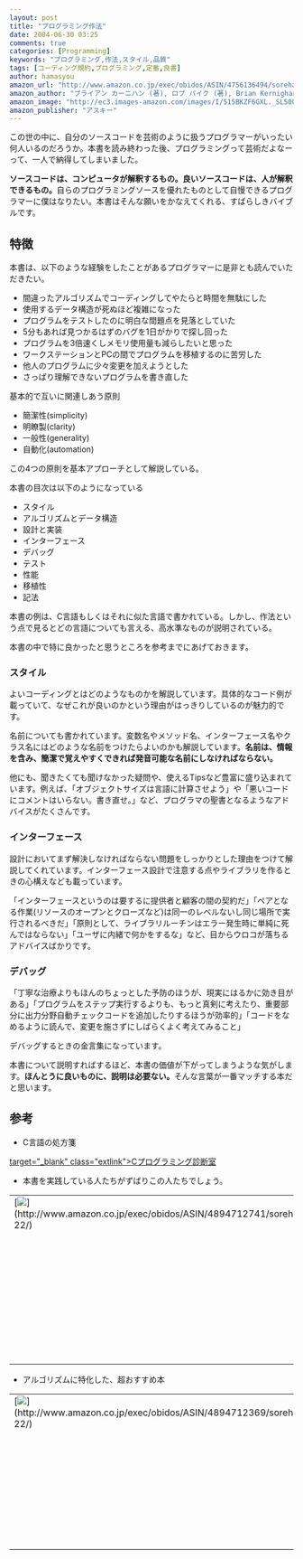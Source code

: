 ```yaml
---
layout: post
title: "プログラミング作法"
date: 2004-06-30 03:25
comments: true
categories: [Programming]
keywords: "プログラミング,作法,スタイル,品質"
tags: [コーディング規約,プログラミング,定番,良書]
author: hamasyou
amazon_url: "http://www.amazon.co.jp/exec/obidos/ASIN/4756136494/sorehabooks-22"
amazon_author: "ブライアン カーニハン (著), ロブ パイク (著), Brian Kernighan (原著), Rob Pike (原著), 福崎 俊博 (翻訳)"
amazon_image: "http://ec3.images-amazon.com/images/I/515BKZF6GXL._SL500_AA300_.jpg"
amazon_publisher: "アスキー"
---
```


この世の中に、自分のソースコードを芸術のように扱うプログラマーがいったい何人いるのだろうか。本書を読み終わった後、プログラミングって芸術だよなーって、一人で納得してしまいました。

<strong>ソースコードは、コンピュータが解釈するもの。良いソースコードは、人が解釈できるもの。</strong>自らのプログラミングソースを優れたものとして自慢できるプログラマーに僕はなりたい。本書はそんな願いをかなえてくれる、すばらしきバイブルです。


<!-- more -->

<h2>特徴</h2>

本書は、以下のような経験をしたことがあるプログラマーに是非とも読んでいただきたい。

<ul>
<li>間違ったアルゴリズムでコーディングしてやたらと時間を無駄にした</li>
<li>使用するデータ構造が死ぬほど複雑になった</li>
<li>プログラムをテストしたのに明白な問題点を見落としていた</li>
<li>5分もあれば見つかるはずのバグを1日がかりで探し回った</li>
<li>プログラムを3倍速くしメモリ使用量も減らしたいと思った</li>
<li>ワークステーションとPCの間でプログラムを移植するのに苦労した</li>
<li>他人のプログラムに少々変更を加えようとした</li>
<li>さっぱり理解できないプログラムを書き直した</li>
</ul>


基本的で互いに関連しあう原則

<ul><li>簡潔性(simplicity)</li><li>明瞭製(clarity)</li><li>一般性(generality)</li><li>自動化(automation)</li></ul>

この4つの原則を基本アプローチとして解説している。

本書の目次は以下のようになっている

<ul><li>スタイル</li><li>アルゴリズムとデータ構造</li><li>設計と実装</li><li>インターフェース</li><li>デバッグ</li><li>テスト</li><li>性能</li><li>移植性</li><li>記法</li></ul>

本書の例は、C言語もしくはそれに似た言語で書かれている。しかし、作法という点で見るとどの言語についても言える、高水準なものが説明されている。

本書の中で特に良かったと思うところを参考までにあげておきます。

<h3>スタイル</h3>

よいコーディングとはどのようなものかを解説しています。具体的なコード例が載っていて、なぜこれが良いのかという理由がはっきりしているのが魅力的です。

名前についても書かれています。変数名やメソッド名、インターフェース名やクラス名にはどのような名前をつけたらよいのかも解説しています。<strong>名前は、情報を含み、簡潔で覚えやすくできれば発音可能な名前にしなければならない。</strong>

他にも、聞きたくても聞けなかった疑問や、使えるTipsなど豊富に盛り込まれています。例えば、「オブジェクトサイズは言語に計算させよう」や「悪いコードにコメントはいらない。書き直せ。」など、プログラマの聖書となるようなアドバイスがたくさんです。

<h3>インターフェース</h3>

設計においてまず解決しなければならない問題をしっかりとした理由をつけて解説してくれています。インターフェース設計で注意する点やライブラリを作るときの心構えなども載っています。

「インターフェースというのは要するに提供者と顧客の間の契約だ」「ペアとなる作業(リソースのオープンとクローズなど)は同一のレベルないし同じ場所で実行されるべきだ」「原則として、ライブラリルーチンはエラー発生時に単純に死んではならない」「ユーザに内緒で何かをするな」など、目からウロコが落ちるアドバイスばかりです。

<h3>デバッグ</h3>

「丁寧な治療よりもほんのちょっとした予防のほうが、現実にはるかに効き目がある」「プログラムをステップ実行するよりも、もっと真剣に考えたり、重要部分に出力分野自動チェックコードを追加したりするほうが効率的」「コードをなめるように読んで、変更を施さずにしばらくよく考えてみること」

デバッグするときの金言集になっています。

本書について説明すればするほど、本書の価値が下がってしまうような気がします。<strong>ほんとうに良いものに、説明は必要ない。</strong>そんな言葉が一番マッチする本だと思います。

<h2>参考</h2>

+ C言語の処方箋

[ target="_blank" class="extlink">Cプログラミング診断室](http://www.pro.or.jp/~fuji/mybooks/cdiag/)

+ 本書を実践している人たちがずばりこの人たちでしょう。

<div class="rakuten"><table border="0" cellpadding="5" width="400"><tr><td valign="top">[<img src="http://images-jp.amazon.com/images/P/4894712741.09.MZZZZZZZ.jpg"   border="0" />](http://www.amazon.co.jp/exec/obidos/ASIN/4894712741/sorehabooks-22/)</td><td valign="top" />[達人プログラマー―システム開発の職人から名匠への道](http://www.amazon.co.jp/exec/obidos/ASIN/4894712741/sorehabooks-22/)<br />アンドリュー ハント, デビッド トーマス, Andrew Hunt, David Thomas, 村上 雅章<br /><br /><font size="-1"><b>おすすめ平均</b><img src="http://g-images.amazon.com/images/G/01/detail/stars-4-0.gif"   /><br /><img src="http://g-images.amazon.com/images/G/01/detail/stars-4-0.gif"   />プログラマーの為の自己啓発本<br /><img src="http://g-images.amazon.com/images/G/01/detail/stars-4-0.gif"   />SEの基本が書かれてます<br /><img src="http://g-images.amazon.com/images/G/01/detail/stars-5-0.gif"   />達人エンジニアになる方法<br /></font><br />[ /><font size="-1">Amazonで詳しく見る</font>](http://www.amazon.co.jp/exec/obidos/ASIN/4894712741/sorehabooks-22/)<img src="http://www.g-tools.com/img/spacer.gif"   width="50" height="1" />[ /><img src="http://www.g-tools.com/img/powered-by-gtool.gif"   border="0" alt="4894712741"/>](http://www.goodpic.com/mt/aws/)<br /></td></tr></table>
</div>

+ アルゴリズムに特化した、超おすすめ本

<div class="rakuten"><table border="0" cellpadding="5" width="400"><tr><td valign="top">[<img src="http://images-jp.amazon.com/images/P/4894712369.09.MZZZZZZZ.jpg"   border="0" />](http://www.amazon.co.jp/exec/obidos/ASIN/4894712369/sorehabooks-22/)</td><td valign="top" />[珠玉のプログラミング―本質を見抜いたアルゴリズムとデータ構造](http://www.amazon.co.jp/exec/obidos/ASIN/4894712369/sorehabooks-22/)<br />ジョン ベントリー, Jon Bentley, 小林 健一郎<br /><br /><font size="-1"><b>おすすめ平均</b><img src="http://g-images.amazon.com/images/G/01/detail/stars-4-5.gif"   /><br /><img src="http://g-images.amazon.com/images/G/01/detail/stars-5-0.gif"   />プログラマなら読むべき本<br /><img src="http://g-images.amazon.com/images/G/01/detail/stars-5-0.gif"   />アルゴリズムって何?<br /><img src="http://g-images.amazon.com/images/G/01/detail/stars-5-0.gif"   />視点が変わる本です<br /></font><br />[ /><font size="-1">Amazonで詳しく見る</font>](http://www.amazon.co.jp/exec/obidos/ASIN/4894712369/sorehabooks-22/)<img src="http://www.g-tools.com/img/spacer.gif"   width="50" height="1" />[ /><img src="http://www.g-tools.com/img/powered-by-gtool.gif"   border="0" alt="4894712369"/>](http://www.goodpic.com/mt/aws/)<br /></td></tr></table>
</div>






